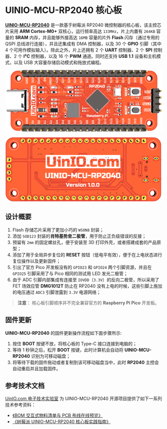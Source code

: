 # UINIO-MCU-RP2040 核心板

[**UINIO-MCU-RP2040**](https://gitee.com/uinika/UINIO-MCU-RP2040) 是一款基于树莓派 RP2040 微控制器的核心板，该主控芯片采用 **ARM Cortex-M0+** 双核心，运行频率高达 `133MHz`，片上内置有 `264KB` 容量的 **SRAM** 内存，并且能够外接高达 `16MB` 容量的片外 **Flash** 闪存（通过专用的 QSPI 总线进行连接），并且还集成有 DMA 控制器，以及 30 个 **GPIO** 引脚（其中 4 个可用作模拟输入）。除此之外，片上还拥有 2 个 **UART** 控制器、2 个 **SPI** 控制器、2 个 **I²C** 控制器，以及 16 个 **PWM** 通道。同时还支持 **USB 1.1** 设备和主机模式，以及 USB 大容量存储启动模式和拖放式编程。

![](./Images/PCB-3D-1.png)

![](./Images/PCB-3D-2.png)

## 设计概要

1. Flash 存储芯片采用了更加小巧的 `WSON8` 封装；
2. 添加 `SOD123` 封装的**肖特基势垒二极管**，用于防止正负级错误的反接；
3. 预留有 `2mm` 的固定螺丝孔，便于安装至 3D 打印外壳，或者搭建成套的产品原型；
4. 添加了用于全局异步复位的 **RESET** 按钮（低电平有效），便于在上电状态进行复位操作以及更新固件；
5. 引出了官方 Pico 开发板没有的 `GPIO23` 和 `GPIO24` 两个引脚资源，并且在 `GPIO25` 引脚采用了与 Pico 相同的测试用 LED 发光二极管；
6. 由于 ADC 引脚内部集成有连接至 `IOVDD`（`3.3V`）的反向二极管，所以采用了 FET 场效应管 **DMG1012T** 防止在 RP2040 没有上电的时候，这些引脚上施加的电压通过 `ADC3` 引脚泄露到 `3.3V` 电源网络；

> **注意**： 核心板引脚顺序并不完全兼容官方的 **Raspberry Pi Pico** 开发板。

## 固件更新

**UINIO-MCU-RP2040** 的固件更新操作流程如下面步骤所示:

1. 按住 **BOOT** 按键不放，将核心板的 Type-C 接口连接到电脑的；
2. 等待 1 秒钟之后，松开 **BOOT** 按键，此时计算机会自动将 **UINIO-MCU-RP2040** 识别为可移动磁盘；
3. 将等待下载的固件拖动或者复制到该可移动磁盘当中，此时 **RP2040** 主控会自动重启并且加载固件。

## 参考技术文档

[UinIO.com 电子技术实验室](http://uinio.com/) 为 UINIO-MCU-RP2040 开源项目提供了如下一系列技术参考资料：

- [《BOM 交互式物料清单与 PCB 布线在线预览》](http://uinio.com/archives/BOM/UINIO-MCU-RP2040.html)
- [《树莓派 UINIO-MCU-RP2040 核心板实践指南》](http://uinio.com/Project/UINIO-MCU-RP2040/)
